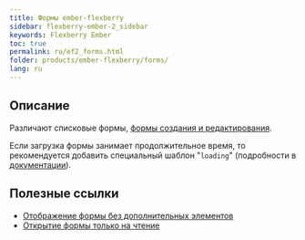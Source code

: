 ```yaml
---
title: Формы ember-flexberry
sidebar: flexberry-ember-2_sidebar
keywords: Flexberry Ember
toc: true
permalink: ru/ef2_forms.html
folder: products/ember-flexberry/forms/
lang: ru
---
```


## Описание

Различают списковые формы, [формы создания и редактирования](ef2_edit-form.html).

Если загрузка формы занимает продолжительное время, то рекомендуется добавить специальный шаблон "`loading`" (подробности в [документации](https://guides.emberjs.com/v2.4.0/routing/loading-and-error-substates)).

## Полезные ссылки

* [Отображение формы без дополнительных элементов](ef2_show-ember-form-in-frame.html)	
* [Открытие формы только на чтение](ef2_read-only-form.html)
